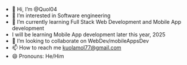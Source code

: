 - 👋 Hi, I’m @Quol04
- 👀 I’m interested in Software engineering
- 🌱 I’m currently learning Full Stack Web Development and Mobile App development
-   I will be learning Mobile App development later this year, 2025
- 💞️ I’m looking to collaborate on WebDev/mobileAppsDev
- 📫 How to reach me kuolamol77@gmail.com
- 😄 Pronouns: He/Him


<!---
Quol04/Quol04 is a ✨ special ✨ repository because its `README.md` (this file) appears on your GitHub profile.
You can click the Preview link to take a look at your changes.
--->
